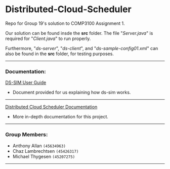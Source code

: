 # Distributed-Cloud-Scheduler

Repo for Group 19's solution to COMP3100 Assignment 1.

Our solution can be found insde the **src** folder. The file "*Server.java*" is required for "*Client.java*" to run properly.  

Furthermore, "*ds-server*", "*ds-client*", and "*ds-sample-config01.xml*" can also be found in the **src** folder, for testing purposes.

---

### Documentation:
[DS-SIM User Guide](https://github.com/CazDev/Distributed-Cloud-Scheduler/blob/main/ds-sim_user-guide.pdf) 
* Document provided for us explaining how ds-sim works.

---

[Distributed Cloud Scheduler Documentation](https://docs.google.com/document/d/1kHrxT7rAhPvqmFNkg8pj5WfXkosZcRVqPDlhcM4_vsc/edit?usp=sharing)
* More in-depth documentation for this project.

---

### Group Members:
- Anthony Allan `(45634963)`
- Chaz Lambrechtsen `(45426317)`
- Michael Thygesen `(45207275)`

---

